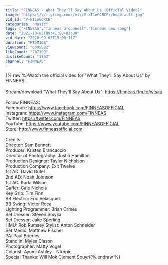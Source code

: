 ```yaml
---
title: "FINNEAS - What They'll Say About Us (Official Video)"
image: "https:\/\/i.ytimg.com\/vi\/V-kT1oGCRCE\/hqdefault.jpg"
vid_id: "V-kT1oGCRCE"
categories: "Music"
tags: ["FINNEAS","finneas o'connell","finneas new song"]
date: "2021-10-02T09:41:58+03:00"
vid_date: "2020-09-02T19:00:11Z"
duration: "PT3M10S"
viewcount: "6005582"
likeCount: "287399"
dislikeCount: "1762"
channel: "FINNEAS"
---
```

{% raw %}Watch the official video for &quot;What They'll Say About Us&quot; by FINNEAS.<br /><br />Stream/download &quot;What They'll Say About Us&quot;: <a rel="nofollow" target="blank" href="https://finneas.ffm.to/wtsau">https://finneas.ffm.to/wtsau</a><br /><br />Follow FINNEAS:<br />Facebook: <a rel="nofollow" target="blank" href="https://www.facebook.com/FINNEASOFFICIAL">https://www.facebook.com/FINNEASOFFICIAL</a><br />Instagram: <a rel="nofollow" target="blank" href="https://www.instagram.com/FINNEAS">https://www.instagram.com/FINNEAS</a><br />Twitter: <a rel="nofollow" target="blank" href="https://twitter.com/FINNEAS">https://twitter.com/FINNEAS</a><br />YouTube: <a rel="nofollow" target="blank" href="https://www.youtube.com/FINNEASOFFICIAL">https://www.youtube.com/FINNEASOFFICIAL</a><br />Store: <a rel="nofollow" target="blank" href="http://www.finneasofficial.com">http://www.finneasofficial.com</a><br /><br />Credits:<br />Director: Sam Bennett<br />Producer: Kristen Brancaccio<br />Director of Photography: Justin Hamilton <br />Production Designer: Tayler Nicholson <br />Production Company: Exit Twelve<br />1st AD: David Gutel <br />2nd AD: Noah Johnson<br />1st AC: Karla Wilson<br />Gaffer: Cale Nichols<br />Key Grip: Tim Finn<br />BB Electric: Eric Velasquez<br />BB Swing: Victor Roca<br />Lighting Programmer: Brian Ormes<br />Set Dresser: Steven Smyka <br />Set Dresser: Jake Sperling<br />HMU: Rob Rumsey Stylist: Anton Schneider<br />Set Medic: Matthew Fischer <br />PA: Paul Brierley<br />Stand in: Myles Clason <br />Photographer: Matty Vogel <br />Colorist: Ayumi Ashley - Ntropic<br />Special Thanks: Will Mok Clement Souyri{% endraw %}
